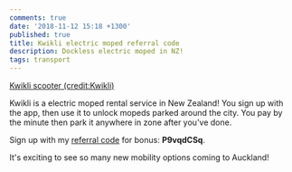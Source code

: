 ```yaml
---
comments: true
date: '2018-11-12 15:18 +1300'
published: true
title: Kwikli electric moped referral code
description: Dockless electric moped in NZ!
tags: transport
---
```

[Kwikli scooter (credit:Kwikli)]({{site.baseurl}}/images/42570037_352203371990195_2575099645780819968_n.jpg)

Kwikli is a electric moped rental service in New Zealand! You sign up with the app, then use it to unlock mopeds parked around the city. You pay by the minute then park it anywhere in zone after you've done.

Sign up with my [referral code](https://kwikli.frontend.fleetbird.eu/language/en/register?promotionCode=P9vqdCSq) for bonus: **P9vqdCSq**.

It's exciting to see so many new mobility options coming to Auckland!

